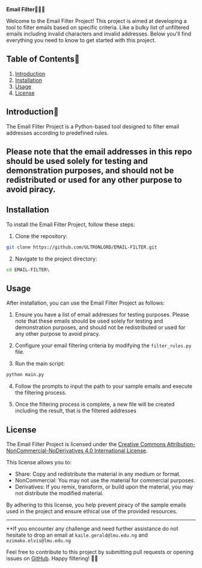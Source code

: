 **Email Filter**🧹🧼🫧

Welcome to the Email Filter Project! This project is aimed at developing a tool to filter emails based on specific criteria. Like a bulky list of unfiltered emails including invalid characters and invalid addresses. Below you'll find everything you need to know to get started with this project.

## Table of Contents📃

1. [Introduction](#introduction)
2. [Installation](#installation)
3. [Usage](#usage)
4. [License](#license)

## Introduction🗽

The Email Filter Project is a Python-based tool designed to filter email addresses according to predefined rules.

## Please note that the email addresses in this repo should be used solely for testing and demonstration purposes, and should not be redistributed or used for any other purpose to avoid piracy.


## Installation

To install the Email Filter Project, follow these steps:

1. Clone the repository:

```bash
git clone https://github.com/ULTRONLORD/EMAIL-FILTER.git
```

2. Navigate to the project directory:

```bash
cd EMAIL-FILTER\
```

## Usage

After installation, you can use the Email Filter Project as follows:

1. Ensure you have a list of email addresses for testing purposes. Please note that these emails should be used solely for testing and demonstration purposes, and should not be redistributed or used for any other purpose to avoid piracy.

2. Configure your email filtering criteria by modifying the `filter_rules.py` file.

3. Run the main script:

```bash
python main.py
```

4. Follow the prompts to input the path to your sample emails and execute the filtering process.

5. Once the filtering process is complete, a new file will be created including the result, that is the filtered addresses

## License

The Email Filter Project is licensed under the [Creative Commons Attribution-NonCommercial-NoDerivatives 4.0 International License](https://creativecommons.org/licenses/by-nc-nd/4.0/).

This license allows you to:

- Share: Copy and redistribute the material in any medium or format.
- NonCommercial: You may not use the material for commercial purposes.
- Derivatives: If you remix, transform, or build upon the material, you may not distribute the modified material.

By adhering to this license, you help prevent piracy of the sample emails used in the project and ensure ethical use of the provided resources.

---

**If you encounter any challenge and need further assistance do not hesitate to drop an email at `kaile.gerald@lmu.edu.ng` and `ezimako.elvis@lmu.edu.ng`

Feel free to contribute to this project by submitting pull requests or opening issues on [GitHub](https://github.com/ULRONLORD/EMAIL-FILTER). Happy filtering! 📧✨
